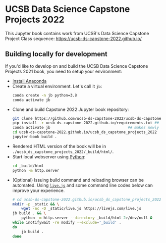 # UCSB Data Science Capstone Projects 2022

This Jupyter book contains work from UCSB's Data Science Capstone Project Class sequence: https://ucsb-ds-capstone-2022.github.io/

## Building locally for development

If you'd like to develop on and build the UCSB Data Science Capstone Projects 2021 book, you need to setup your environment:

- [Install Anaconda](https://docs.anaconda.com/anaconda/install/)
- Create a virtual environment. Let's call it `jb`:  
    ```bash
    conda create -n jb python=3.8
    conda activate jb
    ```
- Clone and build Capstone 2022 Jupyter book repository:
    ```bash
    git clone https://github.com/ucsb-ds-capstone-2022/ucsb-ds-capstone-2022.github.io.git
    pip install -r ucsb-ds-capstone-2022.github.io/requirements.txt	## install python dependencies
    conda activate jb                   				## makes newly installed packages available
    cd ucsb-ds-capstone-2022.github.io/ucsb_ds_capstone_projects_2022
    jupyter-book build .
    ```
- Rendered HTML version of the book will be in `./ucsb_ds_capstone_projects_2022/_build/html/`.
- Start local webserver using [Python](https://docs.python.org/3/library/http.server.html):
    ```bash
    cd _build/html
    python -m http.server
    ```
- (Optional) Issuing build command and reloading browser can be automated. Using [`live.js`](https://livejs.com) and some command line codes below can improve your experience.
    ```bash
    # cd ucsb-ds-capstone-2022.github.io/ucsb_ds_capstone_projects_2022
    mkdir -p _static && \
        wget -nc -O _static/live.js https://livejs.com/live.js
    jb build . && \
        python -m http.server --directory _build/html 2>/dev/null &
    while inotifywait -re modify --exclude='_build' .
    do 
        jb build .
    done
    ```
